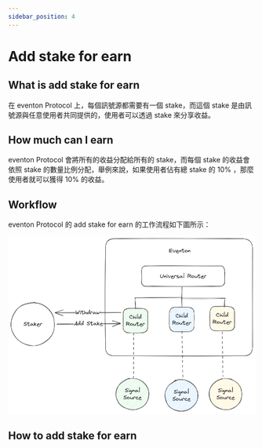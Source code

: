 ```yaml
---
sidebar_position: 4
---
```


# Add stake for earn

## What is add stake for earn

在 eventon Protocol 上，每個訊號源都需要有一個 stake，而這個 stake 是由訊號源與任意使用者共同提供的，使用者可以透過 stake 來分享收益。

## How much can I earn

eventon Protocol 會將所有的收益分配給所有的 stake，而每個 stake 的收益會依照 stake 的數量比例分配，舉例來說，如果使用者佔有總 stake 的 10% ，那麼使用者就可以獲得 10% 的收益。

## Workflow

eventon Protocol 的 add stake for earn 的工作流程如下圖所示：

![eventon add stake for earn Workflow](/img/eventon-add-stake-for-earn-workflow.png)

## How to add stake for earn
